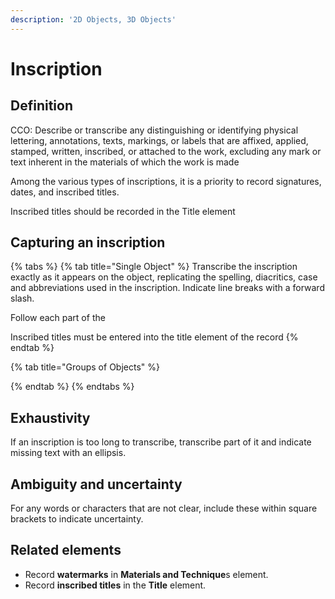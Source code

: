 ```yaml
---
description: '2D Objects, 3D Objects'
---
```


# Inscription

## Definition

CCO: Describe or transcribe any distinguishing or identifying physical lettering, annotations, texts, markings, or labels that are affixed, applied, stamped, written, inscribed, or attached to the work, excluding any mark or text inherent in the materials of which the work is made

Among the various types of inscriptions, it is a priority to record signatures, dates, and inscribed titles. 

Inscribed titles should be recorded in the Title element 

## Capturing an inscription

{% tabs %}
{% tab title="Single Object" %}
Transcribe the inscription exactly as it appears on the object, replicating the spelling, diacritics, case and abbreviations used in the inscription. Indicate line breaks with a forward slash. 

Follow each part of the 

Inscribed titles must be entered into the title element of the record
{% endtab %}

{% tab title="Groups of Objects" %}

{% endtab %}
{% endtabs %}

## Exhaustivity

If an inscription is too long to transcribe, transcribe part of it and indicate missing text with an ellipsis.

## Ambiguity and uncertainty

For any words or characters that are not clear, include these within square brackets to indicate uncertainty.

## Related elements

* Record **watermarks** in **Materials and Technique**s element.
* Record **inscribed titles** in the **Title** element. 

